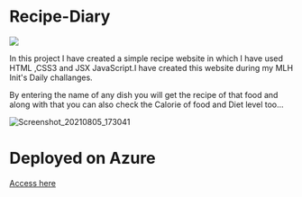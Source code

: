 
# Recipe-Diary
[![](https://github.com/0904-mansi/recipe-diary/actions/workflows/main.yml/badge.svg)](https://github.com/0904-mansi/recipe-diary/actions/workflows/main.yml)

In this project I have created  a simple recipe website in which I have used HTML ,CSS3 and JSX JavaScript.I have created this website during my MLH Init's Daily challanges.

By entering the name of any dish you will get the recipe of that food and along with that you can also check the Calorie of food and Diet level too...


![Screenshot_20210805_173041](https://user-images.githubusercontent.com/81081105/128347047-6b208ad5-8c0f-48a3-a6f4-dc44c7e8c937.png)


# Deployed on Azure

[Access here](https://recipediary.z29.web.core.windows.net/) 
